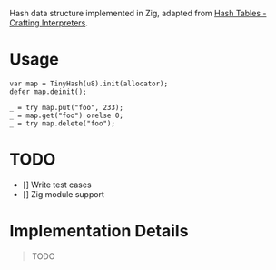 Hash data structure implemented in Zig, adapted from [Hash Tables - Crafting Interpreters][0].

# Usage

```zig
var map = TinyHash(u8).init(allocator);
defer map.deinit();

_ = try map.put("foo", 233);
_ = map.get("foo") orelse 0;
_ = try map.delete("foo");
```

# TODO
- [] Write test cases
- [] Zig module support

# Implementation Details

> TODO

[0]: https://craftinginterpreters.com/hash-tables.html
